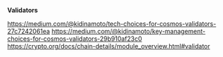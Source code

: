 
**Validators**



https://medium.com/@kidinamoto/tech-choices-for-cosmos-validators-27c7242061ea
https://medium.com/@kidinamoto/key-management-choices-for-cosmos-validators-29b910af23c0
https://crypto.org/docs/chain-details/module_overview.html#validator

